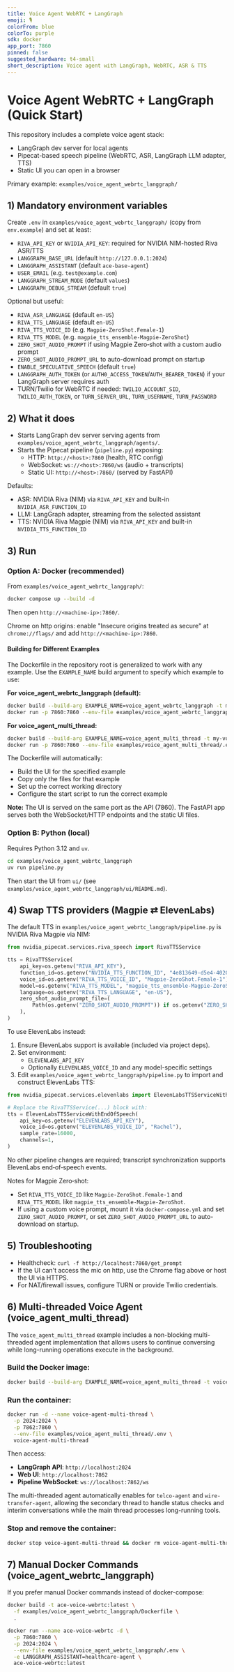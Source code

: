 ```yaml
---
title: Voice Agent WebRTC + LangGraph
emoji: 🎙️
colorFrom: blue
colorTo: purple
sdk: docker
app_port: 7860
pinned: false
suggested_hardware: t4-small
short_description: Voice agent with LangGraph, WebRTC, ASR & TTS
---
```


# Voice Agent WebRTC + LangGraph (Quick Start)

This repository includes a complete voice agent stack:
- LangGraph dev server for local agents
- Pipecat-based speech pipeline (WebRTC, ASR, LangGraph LLM adapter, TTS)
- Static UI you can open in a browser

Primary example: `examples/voice_agent_webrtc_langgraph/`


## 1) Mandatory environment variables
Create `.env` in `examples/voice_agent_webrtc_langgraph/` (copy from `env.example`) and set at least:

- `RIVA_API_KEY` or `NVIDIA_API_KEY`: required for NVIDIA NIM-hosted Riva ASR/TTS
- `LANGGRAPH_BASE_URL` (default `http://127.0.0.1:2024`)
- `LANGGRAPH_ASSISTANT` (default `ace-base-agent`)
- `USER_EMAIL` (e.g. `test@example.com`)
- `LANGGRAPH_STREAM_MODE` (default `values`)
- `LANGGRAPH_DEBUG_STREAM` (default `true`)

Optional but useful:
- `RIVA_ASR_LANGUAGE` (default `en-US`)
- `RIVA_TTS_LANGUAGE` (default `en-US`)
- `RIVA_TTS_VOICE_ID` (e.g. `Magpie-ZeroShot.Female-1`)
- `RIVA_TTS_MODEL` (e.g. `magpie_tts_ensemble-Magpie-ZeroShot`)
- `ZERO_SHOT_AUDIO_PROMPT` if using Magpie Zero‑shot with a custom audio prompt
- `ZERO_SHOT_AUDIO_PROMPT_URL` to auto-download prompt on startup
- `ENABLE_SPECULATIVE_SPEECH` (default `true`)
- `LANGGRAPH_AUTH_TOKEN` (or `AUTH0_ACCESS_TOKEN`/`AUTH_BEARER_TOKEN`) if your LangGraph server requires auth
- TURN/Twilio for WebRTC if needed: `TWILIO_ACCOUNT_SID`, `TWILIO_AUTH_TOKEN`, or `TURN_SERVER_URL`, `TURN_USERNAME`, `TURN_PASSWORD`


## 2) What it does
- Starts LangGraph dev server serving agents from `examples/voice_agent_webrtc_langgraph/agents/`.
- Starts the Pipecat pipeline (`pipeline.py`) exposing:
  - HTTP: `http://<host>:7860` (health, RTC config)
  - WebSocket: `ws://<host>:7860/ws` (audio + transcripts)
  - Static UI: `http://<host>:7860/` (served by FastAPI)

Defaults:
- ASR: NVIDIA Riva (NIM) via `RIVA_API_KEY` and built-in `NVIDIA_ASR_FUNCTION_ID`
- LLM: LangGraph adapter, streaming from the selected assistant
- TTS: NVIDIA Riva Magpie (NIM) via `RIVA_API_KEY` and built-in `NVIDIA_TTS_FUNCTION_ID`


## 3) Run

### Option A: Docker (recommended)
From `examples/voice_agent_webrtc_langgraph/`:

```bash
docker compose up --build -d
```

Then open `http://<machine-ip>:7860/`.

Chrome on http origins: enable "Insecure origins treated as secure" at `chrome://flags/` and add `http://<machine-ip>:7860`.

#### Building for Different Examples
The Dockerfile in the repository root is generalized to work with any example. Use the `EXAMPLE_NAME` build argument to specify which example to use:

**For voice_agent_webrtc_langgraph (default):**
```bash
docker build --build-arg EXAMPLE_NAME=voice_agent_webrtc_langgraph -t my-voice-agent .
docker run -p 7860:7860 --env-file examples/voice_agent_webrtc_langgraph/.env my-voice-agent
```

**For voice_agent_multi_thread:**
```bash
docker build --build-arg EXAMPLE_NAME=voice_agent_multi_thread -t my-voice-agent .
docker run -p 7860:7860 --env-file examples/voice_agent_multi_thread/.env my-voice-agent
```

The Dockerfile will automatically:
- Build the UI for the specified example
- Copy only the files for that example
- Set up the correct working directory
- Configure the start script to run the correct example

**Note:** The UI is served on the same port as the API (7860). The FastAPI app serves both the WebSocket/HTTP endpoints and the static UI files.

### Option B: Python (local)
Requires Python 3.12 and `uv`.

```bash
cd examples/voice_agent_webrtc_langgraph
uv run pipeline.py
```
Then start the UI from `ui/` (see `examples/voice_agent_webrtc_langgraph/ui/README.md`).


## 4) Swap TTS providers (Magpie ⇄ ElevenLabs)
The default TTS in `examples/voice_agent_webrtc_langgraph/pipeline.py` is NVIDIA Riva Magpie via NIM:

```python
from nvidia_pipecat.services.riva_speech import RivaTTSService

tts = RivaTTSService(
    api_key=os.getenv("RIVA_API_KEY"),
    function_id=os.getenv("NVIDIA_TTS_FUNCTION_ID", "4e813649-d5e4-4020-b2be-2b918396d19d"),
    voice_id=os.getenv("RIVA_TTS_VOICE_ID", "Magpie-ZeroShot.Female-1"),
    model=os.getenv("RIVA_TTS_MODEL", "magpie_tts_ensemble-Magpie-ZeroShot"),
    language=os.getenv("RIVA_TTS_LANGUAGE", "en-US"),
    zero_shot_audio_prompt_file=(
        Path(os.getenv("ZERO_SHOT_AUDIO_PROMPT")) if os.getenv("ZERO_SHOT_AUDIO_PROMPT") else None
    ),
)
```

To use ElevenLabs instead:
1) Ensure ElevenLabs support is available (included via project deps).
2) Set environment:
   - `ELEVENLABS_API_KEY`
   - Optionally `ELEVENLABS_VOICE_ID` and any model-specific settings
3) Edit `examples/voice_agent_webrtc_langgraph/pipeline.py` to import and construct ElevenLabs TTS:

```python
from nvidia_pipecat.services.elevenlabs import ElevenLabsTTSServiceWithEndOfSpeech

# Replace the RivaTTSService(...) block with:
tts = ElevenLabsTTSServiceWithEndOfSpeech(
    api_key=os.getenv("ELEVENLABS_API_KEY"),
    voice_id=os.getenv("ELEVENLABS_VOICE_ID", "Rachel"),
    sample_rate=16000,
    channels=1,
)
```

No other pipeline changes are required; transcript synchronization supports ElevenLabs end‑of‑speech events.

Notes for Magpie Zero‑shot:
- Set `RIVA_TTS_VOICE_ID` like `Magpie-ZeroShot.Female-1` and `RIVA_TTS_MODEL` like `magpie_tts_ensemble-Magpie-ZeroShot`.
- If using a custom voice prompt, mount it via `docker-compose.yml` and set `ZERO_SHOT_AUDIO_PROMPT`, or set `ZERO_SHOT_AUDIO_PROMPT_URL` to auto-download on startup.


## 5) Troubleshooting
- Healthcheck: `curl -f http://localhost:7860/get_prompt`
- If the UI can't access the mic on http, use the Chrome flag above or host the UI via HTTPS.
- For NAT/firewall issues, configure TURN or provide Twilio credentials.


## 6) Multi-threaded Voice Agent (voice_agent_multi_thread)

The `voice_agent_multi_thread` example includes a non-blocking multi-threaded agent implementation that allows users to continue conversing while long-running operations execute in the background.

### Build the Docker image:
```bash
docker build --build-arg EXAMPLE_NAME=voice_agent_multi_thread -t voice-agent-multi-thread .
```

### Run the container:
```bash
docker run -d --name voice-agent-multi-thread \
  -p 2024:2024 \
  -p 7862:7860 \
  --env-file examples/voice_agent_multi_thread/.env \
  voice-agent-multi-thread
```

Then access:
- **LangGraph API**: `http://localhost:2024`
- **Web UI**: `http://localhost:7862`
- **Pipeline WebSocket**: `ws://localhost:7862/ws`

The multi-threaded agent automatically enables for `telco-agent` and `wire-transfer-agent`, allowing the secondary thread to handle status checks and interim conversations while the main thread processes long-running tools.

### Stop and remove the container:
```bash
docker stop voice-agent-multi-thread && docker rm voice-agent-multi-thread
```


## 7) Manual Docker Commands (voice_agent_webrtc_langgraph)

If you prefer manual Docker commands instead of docker-compose:

```bash
docker build -t ace-voice-webrtc:latest \
  -f examples/voice_agent_webrtc_langgraph/Dockerfile \
  .

docker run --name ace-voice-webrtc -d \
  -p 7860:7860 \
  -p 2024:2024 \
  --env-file examples/voice_agent_webrtc_langgraph/.env \
  -e LANGGRAPH_ASSISTANT=healthcare-agent \
  ace-voice-webrtc:latest
```